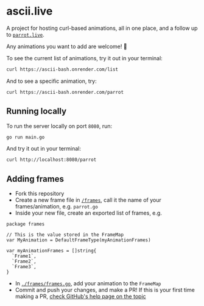 # ascii.live

A project for hosting curl-based animations, all in one place, and a follow up to [`parrot.live`](https://github.com/hugomd/parrot.live).

Any animations you want to add are welcome! 🎉

To see the current list of animations, try it out in your terminal:

```bash
curl https://ascii-bash.onrender.com/list
```

And to see a specific animation, try:

```bash
curl https://ascii-bash.onrender.com/parrot
```

## Running locally
To run the server locally on port `8080`, run:
```bash
go run main.go
```

And try it out in your terminal:
```bash
curl http://localhost:8080/parrot
```

## Adding frames
* Fork this repository
* Create a new frame file in [`/frames`](./frames), call it the name of your frames/animation, e.g. `parrot.go`
* Inside your new file, create an exported list of frames, e.g.

```Golang
package frames

// This is the value stored in the FrameMap
var MyAnimation = DefaultFrameType(myAnimationFrames)

var myAnimationFrames = []string{
  `Frame1`,
  `Frame2`,
  `Frame3`,
}
```

* In [`./frames/frames.go`](./frames/frames.go), add your animation to the `FrameMap`
* Commit and push your changes, and make a PR! If this is your first time making a PR, [check GitHub's help page on the topic](https://help.github.com/en/github/collaborating-with-issues-and-pull-requests/creating-a-pull-request)